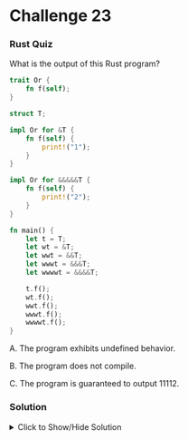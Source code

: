 # Challenge 23

### Rust Quiz

What is the output of this Rust program?

```rust
trait Or {
    fn f(self);
}

struct T;

impl Or for &T {
    fn f(self) {
        print!("1");
    }
}

impl Or for &&&&&T {
    fn f(self) {
        print!("2");
    }
}

fn main() {
    let t = T;
    let wt = &T;
    let wwt = &&T;
    let wwwt = &&&T;
    let wwwwt = &&&&T;

    t.f();
    wt.f();
    wwt.f();
    wwwt.f();
    wwwwt.f();
}

```


A. The program exhibits undefined behavior.

B. The program does not compile.

C. The program is guaranteed to output 11112.



### Solution 

<details>
<summary>Click to Show/Hide Solution</summary>

Answer
C. The program is guaranteed to output: 111222

The Reference describes Rust's method lookup order. The relevant paragraph is:

Obtain [the candidate receiver type] by repeatedly dereferencing the receiver expression's type, adding each type encountered to the list, then finally attempting an unsized coercion at the end, and adding the result type if that is successful. Then, for each candidate T, add &T and &mut T to the list immediately after T.

Applying these rules to the given examples, we have:

t.f(): We try to find a function f defined on the type T, but there is none. Next, we search the type &T, and find the first implementation of the Or trait, and we are done. Upon invocation, the resolved call prints 1.

wt.f(): We search for a function f defined on &T, which immediately succeeds. Upon invocation, the function prints 1.

wwt.f(): The search order is &&T -> &&&T -> &mut &&T -> &T, and we're done. Upon invocation, the function prints 1.

wwwt.f(): &&&T -> &&&&T. This prints 2.

wwwwt.f(): &&&&T. This prints 2.

wwwwwt.f(): &&&&&T -> &&&&&&T -> &mut &&&&&T -> &&&&T. This prints 2.

The challenge and solution is by David Tolnay.
</details>


